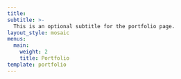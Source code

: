 ```yaml
---
title: 
subtitle: >-
  This is an optional subtitle for the portfolio page.
layout_style: mosaic
menus:
  main:
    weight: 2
    title: Portfolio
template: portfolio
---
```

